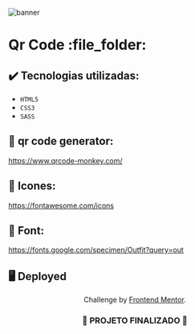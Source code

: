 ![banner](https://github.com/darneees/QR-code-Component/assets/79709843/15eb7f95-dc34-482d-baf2-263fc86424a2)

<h1>
  Qr Code :file_folder:
</h1>

## ✔️ Tecnologias utilizadas:
- ``HTML5``
- ``CSS3``
- ``SASS``

## :paperclip: qr code generator:

https://www.qrcode-monkey.com/

## :paperclip: Icones:

https://fontawesome.com/icons

## :paperclip: Font:

https://fonts.google.com/specimen/Outfit?query=out

## :desktop_computer: Deployed



<p align="center">
  Challenge by <a href="https://www.frontendmentor.io?ref=challenge" target="_blank">Frontend Mentor</a>.
</p>

<h3 align="center">
  
  :construction: PROJETO FINALIZADO :construction:
  
</h3>
